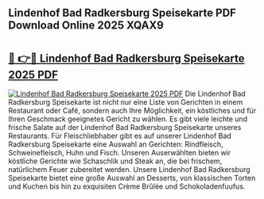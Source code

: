## Lindenhof Bad Radkersburg Speisekarte PDF Download Online 2025 XQAX9

# <h2><a href="http://gc7zp6w.nevu.top/?p=Lindenhof+Bad+Radkersburg+Speisekarte">🔗 👉🔴 Lindenhof Bad Radkersburg Speisekarte 2025 PDF</a></h2>

[![Lindenhof Bad Radkersburg Speisekarte 2025 PDF](https://i.imgur.com/dBaPXMq.png)](http://gc7zp6w.nevu.top/?p=Lindenhof+Bad+Radkersburg+Speisekarte)
Die Lindenhof Bad Radkersburg Speisekarte ist nicht nur eine Liste von Gerichten in einem Restaurant oder Café, sondern auch Ihre Möglichkeit, ein köstliches und für Ihren Geschmack geeignetes Gericht zu wählen. Es gibt viele leichte und frische Salate auf der Lindenhof Bad Radkersburg Speisekarte unseres Restaurants. Für Fleischliebhaber gibt es auf unserer Lindenhof Bad Radkersburg Speisekarte eine Auswahl an Gerichten: Rindfleisch, Schweinefleisch, Huhn und Fisch. Unseren Auserwählten bieten wir köstliche Gerichte wie Schaschlik und Steak an, die bei frischem, natürlichem Feuer zubereitet werden. Unsere Lindenhof Bad Radkersburg Speisekarte bietet eine große Auswahl an Desserts, von klassischen Torten und Kuchen bis hin zu exquisiten Crème Brûlée und Schokoladenfuufus.
